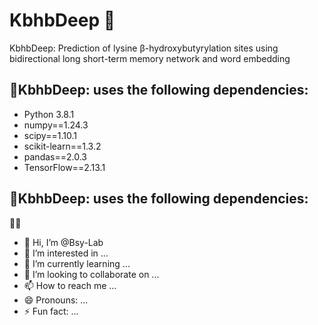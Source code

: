 # KbhbDeep 🧐
KbhbDeep: Prediction of lysine β-hydroxybutyrylation sites using bidirectional long short-term memory network and word embedding

## 🚀KbhbDeep: uses the following dependencies:
* Python 3.8.1<br>
* numpy==1.24.3<br>
* scipy==1.10.1<br>
* scikit-learn==1.3.2<br>
* pandas==2.0.3<br>
* TensorFlow==2.13.1<br>
## 🚀KbhbDeep: uses the following dependencies:
🚀🧐

- 👋 Hi, I’m @Bsy-Lab
- 👀 I’m interested in ...
- 🌱 I’m currently learning ...
- 💞️ I’m looking to collaborate on ...
- 📫 How to reach me ...
- 😄 Pronouns: ...
- ⚡ Fun fact: ...

